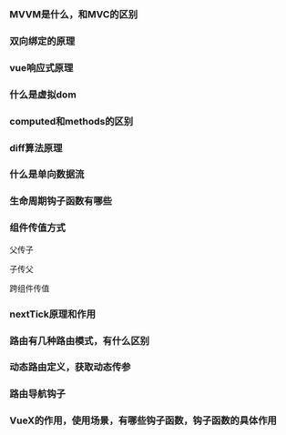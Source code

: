 ### MVVM是什么，和MVC的区别



### 双向绑定的原理



### vue响应式原理



### 什么是虚拟dom



### computed和methods的区别



### diff算法原理



### 什么是单向数据流



### 生命周期钩子函数有哪些



### 组件传值方式

父传子

子传父

跨组件传值



### nextTick原理和作用



### 路由有几种路由模式，有什么区别



### 动态路由定义，获取动态传参



### 路由导航钩子



### VueX的作用，使用场景，有哪些钩子函数，钩子函数的具体作用